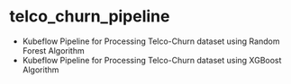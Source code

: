 # telco_churn_pipeline
- Kubeflow Pipeline for Processing Telco-Churn dataset using Random Forest Algorithm  
- Kubeflow Pipeline for Processing Telco-Churn dataset using XGBoost Algorithm  
